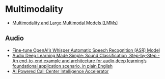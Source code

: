 # Multimodality

- [Multimodality and Large Multimodal Models (LMMs)](https://huyenchip.com//2023/10/10/multimodal.html?utm_campaign=Data_Elixir&utm_source=Data_Elixir_457)

## Audio
- [Fine-tune OpenAI’s Whisper Automatic Speech Recognition (ASR) Model](https://medium.com/graphcore/fine-tune-openais-whisper-automatic-speech-recognition-asr-model-394b5a4838fb)
- [Audio Deep Learning Made Simple: Sound Classification, Step-by-Step - An end-to-end example and architecture for audio deep learning’s foundational application scenario, in plain English](https://towardsdatascience.com/audio-deep-learning-made-simple-sound-classification-step-by-step-cebc936bbe5)
- [AI Powered Call Center Intelligence Accelerator](https://github.com/amulchapla/AI-Powered-Call-Center-Intelligence)
